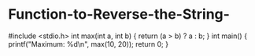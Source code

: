 # Function-to-Reverse-the-String-
#include <stdio.h>
int max(int a, int b) {
    return (a > b) ? a : b;
}
int main() {
    printf("Maximum: %d\n", max(10, 20));
    return 0;
}
